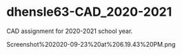 # dhensle63-CAD_2020-2021
CAD assignment for 2020-2021 school year.

Screenshot%202020-09-23%20at%206.19.43%20PM.png

